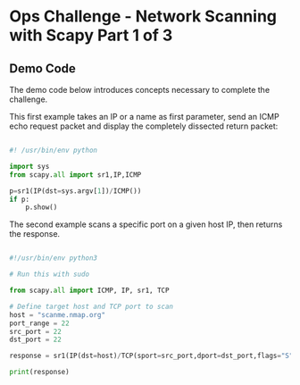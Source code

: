 # Ops Challenge - Network Scanning with Scapy Part 1 of 3

## Demo Code

The demo code below introduces concepts necessary to complete the challenge.

This first example takes an IP or a name as first parameter, send an ICMP echo request packet and display the completely dissected return packet:

```python

#! /usr/bin/env python

import sys
from scapy.all import sr1,IP,ICMP

p=sr1(IP(dst=sys.argv[1])/ICMP())
if p:
    p.show()

```

The second example scans a specific port on a given host IP, then returns the response.

```python

#!/usr/bin/env python3

# Run this with sudo

from scapy.all import ICMP, IP, sr1, TCP

# Define target host and TCP port to scan
host = "scanme.nmap.org"
port_range = 22
src_port = 22
dst_port = 22

response = sr1(IP(dst=host)/TCP(sport=src_port,dport=dst_port,flags="S"),timeout=1,verbose=0)

print(response)

```
